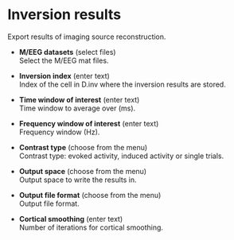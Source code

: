 # Inversion results  
Export results of imaging source reconstruction.   

* **M/EEG datasets** (select files)  
Select the M/EEG mat files.   

* **Inversion index** (enter text)  
Index of the cell in D.inv where the inversion results are stored.   

* **Time window of interest** (enter text)  
Time window to average over (ms).   

* **Frequency window of interest** (enter text)  
Frequency window (Hz).   

* **Contrast type** (choose from the menu)  
Contrast type: evoked activity, induced activity or single trials.   

* **Output space** (choose from the menu)  
Output space to write the results in.   

* **Output file format** (choose from the menu)  
Output file format.   

* **Cortical smoothing** (enter text)  
Number of iterations for cortical smoothing.   
